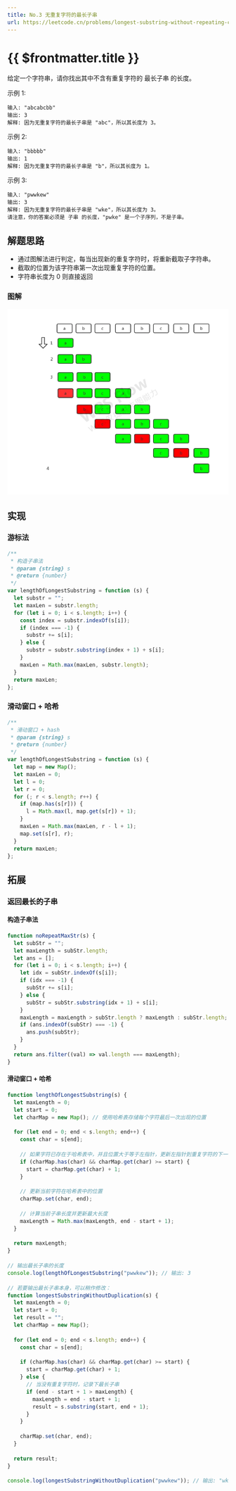 ```yaml
---
title: No.3 无重复字符的最长子串
url: https://leetcode.cn/problems/longest-substring-without-repeating-characters
---
```


# <a class='!no-underline' :href="$frontmatter.url" target="_blank">{{ $frontmatter.title }}</a>

给定一个字符串，请你找出其中不含有重复字符的 最长子串 的长度。

示例 1:

```text
输入: "abcabcbb"
输出: 3
解释: 因为无重复字符的最长子串是 "abc"，所以其长度为 3。
```

示例 2:

```text
输入: "bbbbb"
输出: 1
解释: 因为无重复字符的最长子串是 "b"，所以其长度为 1。
```

示例 3:

```text
输入: "pwwkew"
输出: 3
解释: 因为无重复字符的最长子串是 "wke"，所以其长度为 3。
请注意，你的答案必须是 子串 的长度，"pwke" 是一个子序列，不是子串。
```

## 解题思路

- 通过图解法进行判定，每当出现新的重复字符时，将重新截取子字符串。
- 截取的位置为该字符串第一次出现重复字符的位置。
- 字符串长度为 0 则直接返回

### 图解

![graphic-solution](https://raw.githubusercontent.com/wcywxq/image-store/master/ssg/code_leetcode_No.3_graphic-solution.png)

## 实现

### 游标法

```js
/**
 * 构造子串法
 * @param {string} s
 * @return {number}
 */
var lengthOfLongestSubstring = function (s) {
  let substr = "";
  let maxLen = substr.length;
  for (let i = 0; i < s.length; i++) {
    const index = substr.indexOf(s[i]);
    if (index === -1) {
      substr += s[i];
    } else {
      substr = substr.substring(index + 1) + s[i];
    }
    maxLen = Math.max(maxLen, substr.length);
  }
  return maxLen;
};
```

### 滑动窗口 + 哈希

```js
/**
 * 滑动窗口 + hash
 * @param {string} s
 * @return {number}
 */
var lengthOfLongestSubstring = function (s) {
  let map = new Map();
  let maxLen = 0;
  let l = 0;
  let r = 0;
  for (; r < s.length; r++) {
    if (map.has(s[r])) {
      l = Math.max(l, map.get(s[r]) + 1);
    }
    maxLen = Math.max(maxLen, r - l + 1);
    map.set(s[r], r);
  }
  return maxLen;
};
```

## 拓展

### 返回最长的子串

#### 构造子串法

```js
function noRepeatMaxStr(s) {
  let subStr = "";
  let maxLength = subStr.length;
  let ans = [];
  for (let i = 0; i < s.length; i++) {
    let idx = subStr.indexOf(s[i]);
    if (idx === -1) {
      subStr += s[i];
    } else {
      subStr = subStr.substring(idx + 1) + s[i];
    }
    maxLength = maxLength > subStr.length ? maxLength : subStr.length;
    if (ans.indexOf(subStr) === -1) {
      ans.push(subStr);
    }
  }
  return ans.filter((val) => val.length === maxLength);
}
```

#### 滑动窗口 + 哈希

```js
function lengthOfLongestSubstring(s) {
  let maxLength = 0;
  let start = 0;
  let charMap = new Map(); // 使用哈希表存储每个字符最后一次出现的位置

  for (let end = 0; end < s.length; end++) {
    const char = s[end];

    // 如果字符已存在于哈希表中，并且位置大于等于左指针，更新左指针到重复字符的下一个位置
    if (charMap.has(char) && charMap.get(char) >= start) {
      start = charMap.get(char) + 1;
    }

    // 更新当前字符在哈希表中的位置
    charMap.set(char, end);

    // 计算当前子串长度并更新最大长度
    maxLength = Math.max(maxLength, end - start + 1);
  }

  return maxLength;
}

// 输出最长子串的长度
console.log(lengthOfLongestSubstring("pwwkew")); // 输出: 3

// 若要输出最长子串本身，可以稍作修改：
function longestSubstringWithoutDuplication(s) {
  let maxLength = 0;
  let start = 0;
  let result = "";
  let charMap = new Map();

  for (let end = 0; end < s.length; end++) {
    const char = s[end];

    if (charMap.has(char) && charMap.get(char) >= start) {
      start = charMap.get(char) + 1;
    } else {
      // 当没有重复字符时，记录下最长子串
      if (end - start + 1 > maxLength) {
        maxLength = end - start + 1;
        result = s.substring(start, end + 1);
      }
    }

    charMap.set(char, end);
  }

  return result;
}

console.log(longestSubstringWithoutDuplication("pwwkew")); // 输出: "wke"
```
